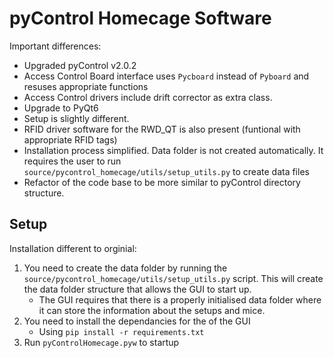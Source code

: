 # pyControl Homecage Software

Important differences:

- Upgraded pyControl v2.0.2
- Access Control Board interface uses `Pycboard` instead of `Pyboard` and resuses appropriate functions
- Access Control drivers include drift corrector as extra class.
- Upgrade to PyQt6
- Setup is slightly different.
- RFID driver software for the RWD_QT is also present (funtional with appropriate RFID tags)
- Installation process simplified. Data folder is not created automatically. It requires the user to run `source/pycontrol_homecage/utils/setup_utils.py` to create data files
- Refactor of the code base to be more similar to pyControl directory structure.

## Setup

Installation different to orginial:

1. You need to create the data folder by running the `source/pycontrol_homecage/utils/setup_utils.py` script. This will create the data folder structure that allows the GUI to start up.
   - The GUI requires that there is a properly initialised data folder where it can store the information about the setups and mice.
2. You need to install the dependancies for the of the GUI
   - Using `pip install -r requirements.txt`
3. Run `pyControlHomecage.pyw` to startup
